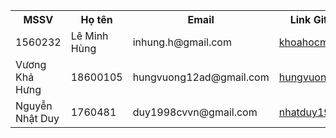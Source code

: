 <table>
  <tr>
    <th>MSSV</th>
    <th>Họ tên</th>
    <th>Email</th>
    <th>Link Github</th>
  </tr>
  <tr>
    <td>1560232</td>
    <td>Lê Minh Hùng</td>
    <td>inhung.h@gmail.com</td>
    <td><a href="https://github.com/khoahocmaytinh">khoahocmaytinh</a></td>
  </tr>
  <tr>
    <td>Vương Khả Hưng</td>
    <td>18600105</td>
    <td>hungvuong12ad@gmail.com</td>
    <td><a href="https://github.com/hungvuong12">hungvuong12</a></td>
  </tr>
  <tr>
    <td>Nguyễn Nhật Duy</td>
    <td>1760481</td>
    <td>duy1998cvvn@gmail.com</td>
    <td><a href="https://github.com/nhatduy1998">nhatduy1998</a></td>
  </tr>
</table>
